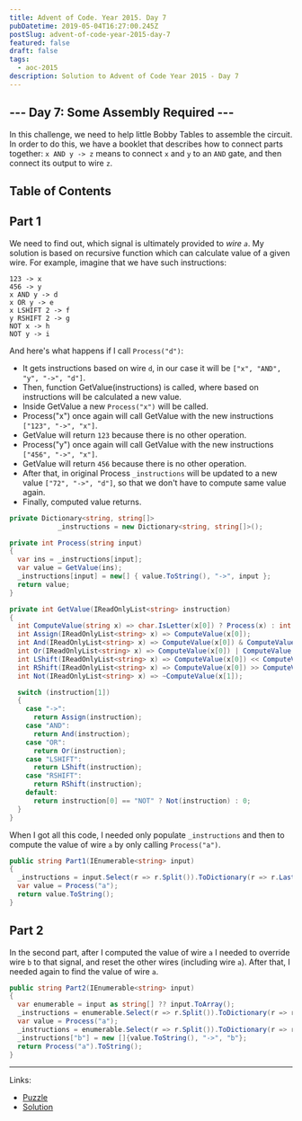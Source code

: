 ```yaml
---
title: Advent of Code. Year 2015. Day 7
pubDatetime: 2019-05-04T16:27:00.245Z
postSlug: advent-of-code-year-2015-day-7
featured: false
draft: false
tags:
  - aoc-2015
description: Solution to Advent of Code Year 2015 - Day 7
---
```


## --- Day 7: Some Assembly Required ---

In this challenge, we need to help little Bobby Tables to assemble the circuit. In order to do this, we have a booklet that describes how to connect parts together: `x AND y -> z` means to connect `x` and `y` to an `AND` gate, and then connect its output to wire `z`.

## Table of Contents

## Part 1

We need to find out, which signal is ultimately provided to _wire `a`_.
My solution is based on recursive function which can calculate value of a given wire. For example, imagine that we have such instructions:

```
123 -> x
456 -> y
x AND y -> d
x OR y -> e
x LSHIFT 2 -> f
y RSHIFT 2 -> g
NOT x -> h
NOT y -> i
```

And here's what happens if I call `Process("d")`:

- It gets instructions based on wire `d`, in our case it will be `["x", "AND", "y", "->", "d"]`.
- Then, function GetValue(instructions) is called, where based on instructions will be calculated a new value.
- Inside GetValue a new `Process("x")` will be called.
- Process("x") once again will call GetValue with the new instructions `["123", "->", "x"]`.
- GetValue will return `123` because there is no other operation.
- Process("y") once again will call GetValue with the new instructions `["456", "->", "x"]`.
- GetValue will return `456` because there is no other operation.
- After that, in original Process `_instructions` will be updated to a new value `["72", "->", "d"]`, so that we don't have to compute same value again.
- Finally, computed value returns.

```csharp
private Dictionary<string, string[]>
            _instructions = new Dictionary<string, string[]>();

private int Process(string input)
{
  var ins = _instructions[input];
  var value = GetValue(ins);
  _instructions[input] = new[] { value.ToString(), "->", input };
  return value;
}

private int GetValue(IReadOnlyList<string> instruction)
{
  int ComputeValue(string x) => char.IsLetter(x[0]) ? Process(x) : int.Parse(x);
  int Assign(IReadOnlyList<string> x) => ComputeValue(x[0]);
  int And(IReadOnlyList<string> x) => ComputeValue(x[0]) & ComputeValue(x[2]);
  int Or(IReadOnlyList<string> x) => ComputeValue(x[0]) | ComputeValue(x[2]);
  int LShift(IReadOnlyList<string> x) => ComputeValue(x[0]) << ComputeValue(x[2]);
  int RShift(IReadOnlyList<string> x) => ComputeValue(x[0]) >> ComputeValue(x[2]);
  int Not(IReadOnlyList<string> x) => ~ComputeValue(x[1]);

  switch (instruction[1])
  {
    case "->":
      return Assign(instruction);
    case "AND":
      return And(instruction);
    case "OR":
      return Or(instruction);
    case "LSHIFT":
      return LShift(instruction);
    case "RSHIFT":
      return RShift(instruction);
    default:
      return instruction[0] == "NOT" ? Not(instruction) : 0;
  }
}
```

When I got all this code, I needed only populate `_instructions` and then to compute the value of wire `a` by only calling `Process("a")`.

```csharp
public string Part1(IEnumerable<string> input)
{
  _instructions = input.Select(r => r.Split()).ToDictionary(r => r.Last());
  var value = Process("a");
  return value.ToString();
}
```

## Part 2

In the second part, after I computed the value of wire `a` I needed to override wire `b` to that signal, and reset the other wires (including wire `a`). After that, I needed again to find the value of wire `a`.

```csharp
public string Part2(IEnumerable<string> input)
{
  var enumerable = input as string[] ?? input.ToArray();
  _instructions = enumerable.Select(r => r.Split()).ToDictionary(r => r.Last());
  var value = Process("a");
  _instructions = enumerable.Select(r => r.Split()).ToDictionary(r => r.Last());
  _instructions["b"] = new []{value.ToString(), "->", "b"};
  return Process("a").ToString();
}
```

---

Links:

- [Puzzle](https://adventofcode.com/2015/day/7)
- [Solution](https://github.com/PDmatrix/advent-of-code/tree/master/CSharp/Solutions/2015/7)
